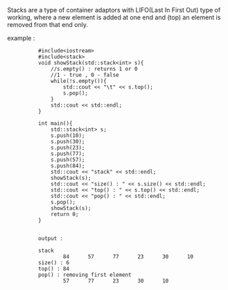 Stacks are a type of container adaptors with LIFO(Last In First Out) type of working, 
where a new element is added at one end and (top) an element is removed from that end only.


example : 

              #include<iostream>
              #include<stack>
              void showStack(std::stack<int> s){
                  //s.empty() : returns 1 or 0
                  //1 - true , 0 - false
                  while(!s.empty()){
                      std::cout << "\t" << s.top();
                      s.pop();
                  }
                  std::cout << std::endl;
              }

              int main(){
                  std::stack<int> s;
                  s.push(10);
                  s.push(30);
                  s.push(23);
                  s.push(77);
                  s.push(57);
                  s.push(84);
                  std::cout << "stack" << std::endl;
                  showStack(s);
                  std::cout << "size() : " << s.size() << std::endl;
                  std::cout << "top() : " << s.top() << std::endl;
                  std::cout << "pop() : " << std::endl;
                  s.pop();
                  showStack(s);
                  return 0;
              }


              output : 

              stack
                      84      57      77      23      30      10
              size() : 6
              top() : 84
              pop() : removing first element
                      57      77      23      30      10
